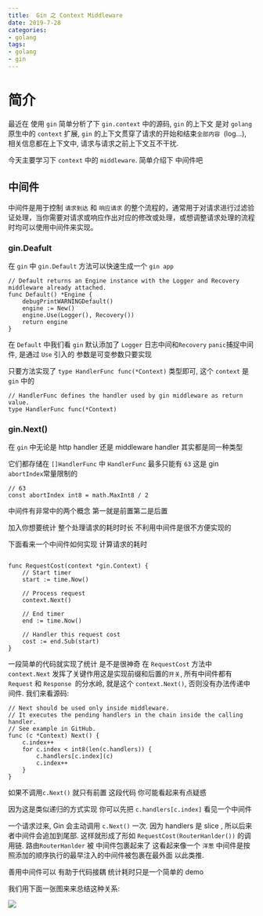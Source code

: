 ```yaml
---
title:  Gin 之 Context Middleware
date: 2019-7-28
categories:
- golang
tags:
- golang
- gin
---
```


# 简介
最近在 使用 `gin` 简单分析了下 `gin.context` 中的源码, `gin` 的上下文 是对 `golang` 原生中的 `context` 扩展, `gin` 的上下文贯穿了请求的开始和结束`全部内容 `(log...), 相关信息都在上下文中, 请求与请求之前上下文互不干扰.

今天主要学习下 `context` 中的 `middleware`. 简单介绍下 中间件吧

## 中间件

中间件是用于控制 `请求到达` 和 `响应请求` 的整个流程的，通常用于对请求进行过滤验证处理，当你需要对请求或响应作出对应的修改或处理，或想调整请求处理的流程时均可以使用中间件来实现。

### gin.Deafult
在 `gin` 中 `gin.Default` 方法可以快速生成一个 `gin app`
```golang
// Default returns an Engine instance with the Logger and Recovery middleware already attached.
func Default() *Engine {
	debugPrintWARNINGDefault()
	engine := New()
	engine.Use(Logger(), Recovery())
	return engine
}
```

在 `Default` 中我们看 `gin` 默认添加了 `Logger` 日志中间和`Recovery` `panic`捕捉中间件, 是通过 `Use` 引入的 参数是可变参数只要实现

只要方法实现了 `type HandlerFunc func(*Context)` 类型即可, 这个 `context` 是`gin` 中的

```golang
// HandlerFunc defines the handler used by gin middleware as return value.
type HandlerFunc func(*Context)
```

### gin.Next()

在 `gin` 中无论是 http handler 还是  middleware handler 其实都是同一种类型

 它们都存储在 `[]HandlerFunc` 中 `HandlerFunc` 最多只能有 `63` 这是 gin `abortIndex`常量限制的

```golang
// 63
const abortIndex int8 = math.MaxInt8 / 2
```

中间件有非常中的两个概念 第一就是前置第二是后置

加入你想要统计 整个处理请求的耗时时长 不利用中间件是很不方便实现的

下面看来一个中间件如何实现 计算请求的耗时

```golang

func RequestCost(context *gin.Context) {
	// Start timer
	start := time.Now()

	// Process request
	context.Next()

	// End timer
	end := time.Now()

	// Handler this request cost
	cost := end.Sub(start)
}
```

一段简单的代码就实现了统计 是不是很神奇 在 `RequestCost` 方法中 `context.Next` 发挥了关键作用这是实现前缀和后置的`开关`,  所有中间件都有 `Request` 和 `Response `的分水岭, 就是这个 `context.Next()`, 否则没有办法传递中间件. 我们来看源码:

```golang
// Next should be used only inside middleware.
// It executes the pending handlers in the chain inside the calling handler.
// See example in GitHub.
func (c *Context) Next() {
	c.index++
	for c.index < int8(len(c.handlers)) {
		c.handlers[c.index](c)
		c.index++
	}
}
```
如果不调用`c.Next()` 就只有前置 这段代码 你可能看起来有点疑惑

因为这是类似递归的方式实现 你可以先把 `c.handlers[c.index]` 看见一个中间件

一个请求过来, Gin 会主动调用 `c.Next()` 一次. 因为 handlers 是 slice , 所以后来者中间件会追加到尾部. 这样就形成了形如 `RequestCost(RouterHanlder())` 的调用链.
路由`RouterHanlder` 被 中间件包裹起来了 这看起来像一个 `洋葱` 中间件是按照添加的顺序执行的最早注入的中间件被包裹在最外面 以此类推.

善用中间件可以 有助于代码接耦 统计耗时只是一个简单的 demo

我们用下面一张图来来总结这种关系:

![](https://raw.githubusercontent.com/sakuraovq/markdownImage/master/gin-middleware.png)
